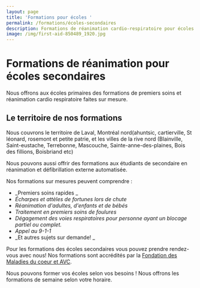 ```yaml
---
layout: page
title: 'Formations pour écoles '
permalink: /formations/écoles-secondaires
description: Formations de réanimation cardio-respiratoire pour écoles secondaires
image: /img/first-aid-850489_1920.jpg
---
```

# Formations de réanimation pour écoles secondaires

Nous offrons aux écoles primaires des formations de premiers soins et réanimation cardio respiratoire faites sur mesure. 

## Le territoire de nos formations

Nous couvrons le territoire de Laval, Montréal nord(ahuntsic, cartierville, St léonard, rosemont et petite patrie, et les villes de la rive nord (Blainville, Saint-eustache, Terrebonne, Mascouche, Sainte-anne-des-plaines, Bois des fillions, Boisbriand etc)

Nous pouvons aussi offrir des formations aux étudiants de secondaire en réanimation et défibrillation externe automatisée.

Nos formations sur mesures peuvent comprendre :

* _Premiers soins rapides _
* _Écharpes et attèles de fortunes lors de chute_
* _Réanimation d'adultes, d'enfants et de bébés_
* _Traitement en premiers soins de foulures_
* _Dégagement des voies respiratoires pour personne ayant un blocage partiel ou complet._
* _Appel au 9-1-1_
* _Et autres sujets sur demande! _

Pour les formations des écoles secondaires vous pouvez prendre rendez-vous avec nous! Nos formations sont accrédités par la [Fondation des Maladies du coeur et AVC](http://www.coeuretavc.ca/avc).

Nous pouvons former vos écoles selon vos besoins ! Nous offrons les formations de semaine selon votre horaire.
